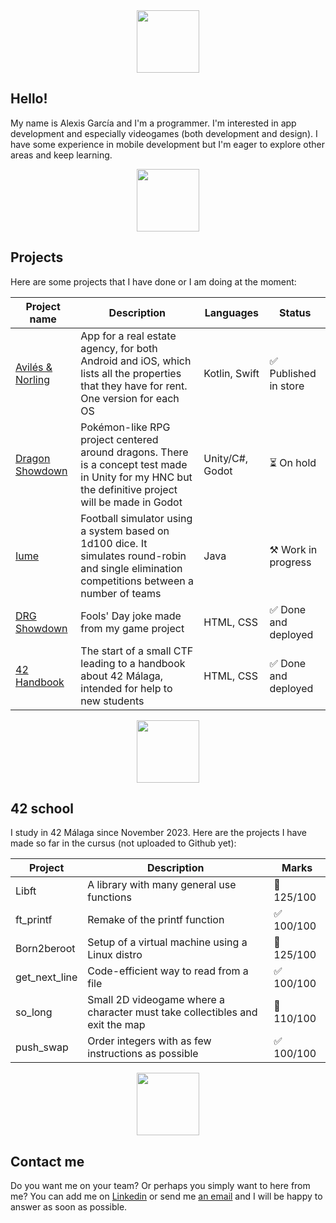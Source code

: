 <html>
  <body>
    <div align="center">
      <img align="center" height=100px src="https://64.media.tumblr.com/0d5653e44cd89a8c90a1bb13de337540/1b2a96f204e26cfb-9d/s1280x1920/d5674c39f8b0b02cfa2c50b972815be591447000.png" />
    </div>
    
## Hello!
My name is Alexis García and I'm a programmer. I'm interested in app development and especially videogames (both development and design). I have some experience in mobile development but I'm eager to explore other areas and keep learning.

<div align="center">
  <img align="center" height=100px src="https://64.media.tumblr.com/0d5653e44cd89a8c90a1bb13de337540/1b2a96f204e26cfb-9d/s1280x1920/d5674c39f8b0b02cfa2c50b972815be591447000.png" />
</div>

## Projects
Here are some projects that I have done or I am doing at the moment:

<div align="center">
<table>
<thead>
  <tr>
    <th>Project name</th>
    <th>Description</th>
    <th>Languages</th>
    <th>Status</th>
  </tr>
</thead>
<tbody>
  <tr>
    <td><a href="https://github.com/Alexgar98/AvilesNorling">Avilés &amp;</a> <a href="https://github.com/Alexgar98/avilesnorlingswift">Norling</a></td>
    <td>App for a real estate agency, for both Android and iOS, which lists all the properties that they have for rent. One version for each OS</td>
    <td>Kotlin, Swift</td>
    <td>✅ Published in store</td>
  </tr>
  <tr>
    <td><a href="https://github.com/Alexgar98/Dragon-Showdown-chachi">Dragon Showdown</a></td>
    <td>Pokémon-like RPG project centered around dragons. There is a concept test made in Unity for my HNC but the definitive project will be made in Godot</td>
    <td>Unity/C#, Godot</td>
    <td>⏳ On hold</td>
  </tr>
  <tr>
    <td><a href="https://github.com/Alexgar98/iume">Iume</a></td>
    <td>Football simulator using a system based on 1d100 dice. It simulates round-robin and single elimination competitions between a number of teams</td>
    <td>Java</td>
    <td>⚒️ Work in progress</td>
  </tr>
  <tr>
    <td><a href="https://github.com/Alexgar98/DRG-Showdown">DRG Showdown</a></td>
    <td>Fools' Day joke made from my game project</td>
    <td>HTML, CSS</td>
    <td>✅ Done and deployed</td>
  </tr>
  <tr>
    <td><a href="https://github.com/Alexgar98/Manual-42">42 Handbook</a></td>
    <td>The start of a small CTF leading to a handbook about 42 Málaga, intended for help to new students</td>
    <td>HTML, CSS</td>
    <td>✅ Done and deployed</td>
  </tr>
</tbody>
</table>
</div>

<div align="center">
  <img align="center" height=100px src="https://64.media.tumblr.com/0d5653e44cd89a8c90a1bb13de337540/1b2a96f204e26cfb-9d/s1280x1920/d5674c39f8b0b02cfa2c50b972815be591447000.png" />
</div>

## 42 school
I study in 42 Málaga since November 2023. Here are the projects I have made so far in the cursus (not uploaded to Github yet):

<div align="center">
<table>
<thead>
  <tr>
    <th>Project</th>
    <th>Description</th>
    <th>Marks</th>
  </tr>
</thead>
<tbody>
  <tr>
    <td>Libft</td>
    <td>A library with many general use functions</td>
    <td>🌟 125/100</td>
  </tr>
  <tr>
    <td>ft_printf</td>
    <td>Remake of the printf function</td>
    <td>✅ 100/100</td>
  </tr>
  <tr>
    <td>Born2beroot</td>
    <td>Setup of a virtual machine using a Linux distro</td>
    <td>🌟 125/100</td>
  </tr>
  <tr>
    <td>get_next_line</td>
    <td>Code-efficient way to read from a file</td>
    <td>✅ 100/100</td>
  </tr>
  <tr>
    <td>so_long</td>
    <td>Small 2D videogame where a character must take collectibles and exit the map</td>
    <td>🌟 110/100</td>
  </tr>
  <tr>
    <td>push_swap</td>
    <td>Order integers with as few instructions as possible</td>
    <td>✅ 100/100</td>
  </tr>
</tbody>
</table>
</div>

<div align="center">
  <img align="center" height=100px src="https://64.media.tumblr.com/0d5653e44cd89a8c90a1bb13de337540/1b2a96f204e26cfb-9d/s1280x1920/d5674c39f8b0b02cfa2c50b972815be591447000.png" />
</div>

## Contact me
Do you want me on your team? Or perhaps you simply want to here from me? You can add me on <a href="https://www.linkedin.com/in/alexis-garcia-diaz/">Linkedin</a> or send me <a href="mailto:aleexis98@gmail.com">an email</a> and I will be happy to answer as soon as possible.

  </body>
</html>
